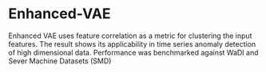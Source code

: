 # Enhanced-VAE
Enhanced VAE uses feature correlation as a metric for clustering the input features. 
The result shows its applicability in time series anomaly detection of high dimensional data.
Performance was benchmarked against WaDI and Sever Machine Datasets (SMD)

